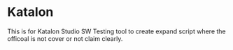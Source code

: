# Katalon

This is for Katalon Studio SW Testing tool to create expand script where the officoal is not cover or not claim clearly.
